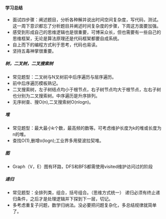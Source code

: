 #### 学习总结
* 面试四步骤：阐述题目，分析各种解并说出时间空间复杂度，写代码，测试。这一周下意识都忘了分析题目并阐述时间复杂度的步骤，下周这方面要加强。
* 感受到形成自己的思维逻辑也是很重要，可博采众长，但也需要有一些自己的思维框架，无论是算法原理还是代码框架都要自成系统。
* 自上而下的编程方式利于思考，代码也易读。
* 坚持五毒神掌很重要。


##### 树，二叉树，二叉搜索树
* 常见题型：二叉树与N叉树前中后序遍历与层序遍历。
* 前中后序遍历模板熟记。
* 二叉搜索树，左子树结点均小于根节点，右子树节点均大于根节点，左右子树也分别为二叉搜索树。中序遍历是升序排列。
* 无序树查、搜O(n),二叉搜索树O(nlogn)。

##### 堆
* 常见题型：最大最小k个数，最高频的数等。可考虑维护长度为k的堆或长度为n的堆。
* 查找O(1),删增o(logn);工业界多用斐波拉契堆。

##### 图
* Graph（V，E）图有环路，DFS和BFS都需使用visited维护访问过的阶段
##### 递归
* 常见题型：全排列类，组合，括号组合。（思维方式统一）
递归必须有终止递归条件，之后才是处理逻辑并下探到下一层，切记。
* 多考虑重复子问题，数学归纳法。没必要把问题复杂化，多总结规律就简单了。

